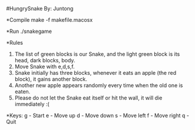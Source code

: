 #HungrySnake By: Juntong

*Compile
make -f makefile.macosx

*Run
./snakegame

*Rules
1. The list of green blocks is our Snake, and the light green block is its head, dark blocks, body. 
2. Move Snake with e,d,s,f. 
3. Snake initially has three blocks, whenever it eats an apple (the red block), it gains another block. 
4. Another new apple appears randomly every time when the old one is eaten. 
5. Please do not let the Snake eat itself or hit the wall, it will die immediately :( 

*Keys:
g - Start
e - Move up
d - Move down
s - Move left
f - Move right
q - Quit